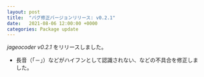 ```yaml
---
layout: post
title:  "バグ修正バージョンリリース: v0.2.1"
date:   2021-08-06 12:00:00 +0000
categories: Package update
---
```


*jageocoder v0.2.1* をリリースしました。

- 長音（「－」）などがハイフンとして認識されない、などの不具合を修正しました。
